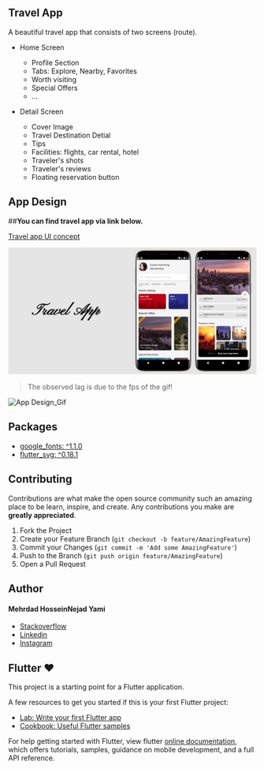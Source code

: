 ## Travel App

A beautiful travel app that consists of two screens (route).
* Home Screen
    * Profile Section
    * Tabs: Explore, Nearby, Favorites
    * Worth visiting
    * Special Offers
    * ...

* Detail Screen
     * Cover Image
     * Travel Destination Detial
     * Tips
     * Facilities: flights, car rental, hotel
     * Traveler's shots
     * Traveler's reviews
     * Floating reservation button
     

## App Design
##**You can find travel app via link below.**

[Travel app UI concept](https://xd.adobe.com/view/c4ac8cfc-f93b-411f-8d4f-9cfc4063b6cd-91ff/screen/e46cec4e-d2fa-4028-b84a-c619c43c3644/specs/)


![App Design](https://github.com/MehrdadHosseinNejad74/Travel-App/blob/master/assets/images/concept/concept.png)

> The observed lag is due to the fps of the gif!


![App Design_Gif](https://github.com/MehrdadHosseinNejad74/Travel-App/blob/master/assets/images/concept/concept.gif)


## Packages
 *  [google_fonts: ^1.1.0](https://pub.dev/packages/google_fonts/install)
 *  [flutter_svg: ^0.18.1](https://pub.dev/packages/flutter_svg/install)

## Contributing
Contributions are what make the open source community such an amazing place to be learn, inspire, and create. Any contributions you make are **greatly appreciated**.

1. Fork the Project
2. Create your Feature Branch (`git checkout -b feature/AmazingFeature`)
3. Commit your Changes (`git commit -m 'Add some AmazingFeature'`)
4. Push to the Branch (`git push origin feature/AmazingFeature`)
5. Open a Pull Request

## Author
#### Mehrdad HosseinNejad Yami
- [Stackoverflow](https://stackoverflow.com/users/6693037/mehrdad-hosseinnejad)
- [Linkedin](https://www.linkedin.com/in/mehrdad-hosseinnejad)
- [Instagram](https://www.instagram.com/mehrdad1154)

## Flutter ❤
This project is a starting point for a Flutter application.

A few resources to get you started if this is your first Flutter project:

- [Lab: Write your first Flutter app](https://flutter.dev/docs/get-started/codelab)
- [Cookbook: Useful Flutter samples](https://flutter.dev/docs/cookbook)

For help getting started with Flutter, view flutter
[online documentation](https://flutter.dev/docs), which offers tutorials,
samples, guidance on mobile development, and a full API reference.

